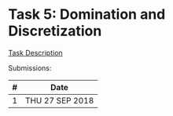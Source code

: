 # Task 5: Domination and Discretization

[Task Description](https://txt.github.io/fss18/proj/w5/)

Submissions:

| # | Date |
| --- | --- |
| 1 | THU 27 SEP 2018 |